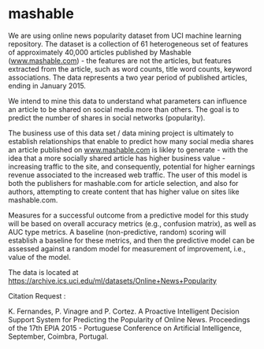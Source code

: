 # mashable


We are using online news popularity dataset from UCI machine learning repository. The dataset is a collection of 61 heterogeneous set of features of approximately 40,000 articles published by Mashable (www.mashable.com) - the features are not the articles, but features extracted from the article, such as word counts, title word counts, keyword associations. The data represents a two year period of published articles, ending in January 2015.

We intend to mine this data to understand what parameters can influence an article to be shared on social media more than others. The goal is to predict the number of shares in social networks (popularity).

The business use of this data set / data mining project is ultimately to establish relationships that enable to predict how many social media shares an article published on www.mashable.com is likley to generate - with the idea that a more socially shared article has higher business value - increasing traffic to the site, and consequently, potential for higher earnings revenue associated to the increased web traffic. The user of this model is both the publishers for mashable.com for article selection, and also for authors, attempting to create content that has higher value on sites like mashable.com.

Measures for a successful outcome from a predictive model for this study will be based on overall accuracy metrics (e.g., confusion matrix), as well as AUC type metrics. A baseline (non-predictive, random) scoring will establish a baseline for these metrics, and then the predictive model can be assessed against a random model for measurement of improvement, i.e., value of the model.

The data is located at https://archive.ics.uci.edu/ml/datasets/Online+News+Popularity


Citation Request :

K. Fernandes, P. Vinagre and P. Cortez. A Proactive Intelligent Decision Support System for Predicting the Popularity of Online News. Proceedings of the 17th EPIA 2015 - Portuguese Conference on Artificial Intelligence, September, Coimbra, Portugal.

